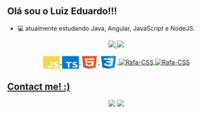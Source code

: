 ## Olá sou o Luiz Eduardo!!!

- 💻 atualmente estudando Java, Angular, JavaScript e NodeJS.

<div align="center">
  <a href="https://github.com/Luizeduard05">
  <img height="165em" src="https://github-readme-stats.vercel.app/api?username=Luizeduard05&theme=tokyonight&hide_border=false&include_all_commits=false&count_private=false"/>
  <img height="165em" src="https://github-readme-stats.vercel.app/api/top-langs/?username=Luizeduard05&theme=tokyonight&hide_border=false&include_all_commits=false&count_private=false&layout=compact"/>
</div>

<div style="display: inline_block" align="center"><br>
  <img align="center" alt="Rafa-Js" height="30" width="40" src="https://raw.githubusercontent.com/devicons/devicon/master/icons/javascript/javascript-plain.svg">
  <img align="center" alt="Rafa-Ts" height="30" width="40" src="https://raw.githubusercontent.com/devicons/devicon/master/icons/typescript/typescript-plain.svg">
  <img align="center" alt="Rafa-HTML" height="30" width="40" src="https://raw.githubusercontent.com/devicons/devicon/master/icons/html5/html5-original.svg">
  <img align="center" alt="Rafa-CSS" height="30" width="40" src="https://raw.githubusercontent.com/devicons/devicon/master/icons/css3/css3-original.svg">
  <img align="center" alt="Rafa-CSS" height="30" width="40" src="https://cdn.jsdelivr.net/gh/devicons/devicon/icons/java/java-original.svg">
  <img align="center" alt="Rafa-CSS" height="30" width="40" src="https://img.shields.io/badge/Angular-DD0031?style=for-the-badge&logo=angular&logoColor=white">
</div>
  
  ##

 ## Contact me! :)
<div align="center"> 
  <a href = "mailto:santanaluized@gmail.com"><img src="https://img.shields.io/badge/-Gmail-%23333?style=for-the-badge&logo=gmail&logoColor=white" target="_blank"></a>
  <a href="[www.linkedin.com/in/lu1zedua2do](https://www.linkedin.com/in/luizeduardosantana/)" target="_blank"><img src="https://img.shields.io/badge/-LinkedIn-%230077B5?style=for-the-badge&logo=linkedin&logoColor=white" target="_blank"></a>  
